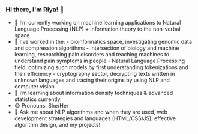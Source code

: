 ### Hi there, I'm Riya! 👋

- 🔭  I’m currently working on machine learning applications to Natural Language Processing (NLP) + information theory to the non-verbal space.
- 👯  I've worked in the:
            - bioinformatics space, investigating genomic data and compression algorithms
      	- intersection of biology and machine learning, researching pain disorders and teaching machines to understand pain symptoms in people
       	- Natural Language Processing field, optimizing such models by first understanding tokenizations and their efficiency
       	- cryptography sector, decrypting texts written in unknown languages and tracing their origins by using NLP and computer vision
- 🌱  I’m learning about information density techniques & advanced statistics currently.
- 😄  Pronouns: She/Her
- 💬  Ask me about NLP algorithms and when they are used, web development strategies and languages (HTML/CSS/JS), effective algorithm design, and my projects!

<!--
**riybha216/riybha216** is a ✨ _special_ ✨ repository because its `README.md` (this file) appears on your GitHub profile.

Here are some ideas to get you started:

- 🔭 I’m currently working on machine learning research & projects, applying NLP + computer vision.
- 🌱 I’m currently learning information theory & data compression.
- 👯 I’m looking to collaborate on ...
- 🤔 I’m looking for help with ...
- 💬 Ask me about machine learning algorithms, web dev, algorithm design.
- 📫 How to reach me: ...
- 😄 Pronouns: She/Her
- ⚡ Fun fact: ...
-->
